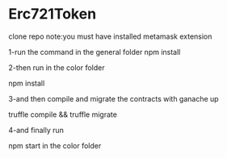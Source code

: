 # Erc721Token

clone repo
note:you must have installed metamask extension


1-run the command in the general folder
npm install 

2-then run in the color folder

npm install

3-and then compile and migrate the contracts with ganache up

truffle compile && truffle migrate

4-and finally run

npm start in the color folder
